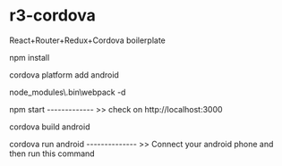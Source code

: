 # r3-cordova
React+Router+Redux+Cordova boilerplate

npm install

cordova platform add android

node_modules\\.bin\webpack -d

npm start ------------- >> check on http://localhost:3000

cordova build android

cordova run android -------------- >> Connect your android phone and then run this command


